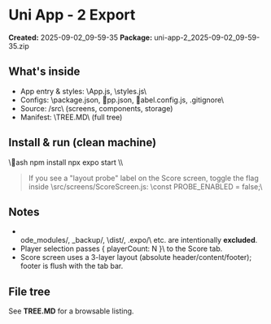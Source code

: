 ﻿# Uni App - 2 Export

**Created:** 2025-09-02_09-59-35
**Package:** uni-app-2_2025-09-02_09-59-35.zip

## What's inside
- App entry & styles: \App.js\, \styles.js\
- Configs: \package.json\, \pp.json\, \abel.config.js\, \.gitignore\
- Source: \/src\ (screens, components, storage)
- Manifest: \TREE.MD\ (full tree)

## Install & run (clean machine)
\\\ash
npm install
npx expo start
\\\

> If you see a "layout probe" label on the Score screen, toggle the flag inside \src/screens/ScoreScreen.js\:
> \const PROBE_ENABLED = false;\

## Notes
- \
ode_modules/\, \_backup/\, \dist/\, \.expo/\ etc. are intentionally **excluded**.
- Player selection passes \{ playerCount: N }\ to the Score tab.
- Score screen uses a 3-layer layout (absolute header/content/footer); footer is flush with the tab bar.

## File tree
See **TREE.MD** for a browsable listing.
